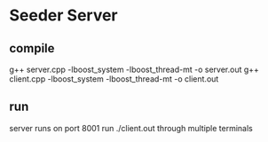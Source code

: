 # Seeder Server

## compile
g++ server.cpp -lboost_system -lboost_thread-mt -o server.out
g++ client.cpp -lboost_system -lboost_thread-mt -o client.out

## run
server runs on port 8001
run ./client.out through multiple terminals
